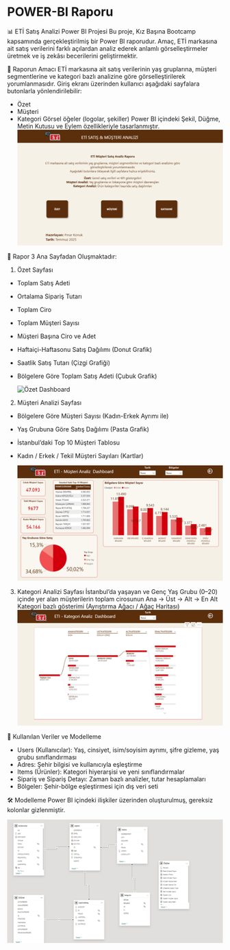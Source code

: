 # POWER-BI Raporu

📊 ETİ Satış Analizi Power BI Projesi
Bu proje, Kız Başına Bootcamp kapsamında gerçekleştirilmiş bir Power BI raporudur. Amaç, ETİ markasına ait satış verilerini farklı açılardan analiz ederek anlamlı görselleştirmeler üretmek ve iş zekâsı becerilerini geliştirmektir.

📌 Raporun Amacı
ETİ markasına ait satış verilerinin yaş gruplarına, müşteri segmentlerine ve kategori bazlı analizine göre görselleştirilerek yorumlanmasıdır.
Giriş ekranı üzerinden kullanıcı aşağıdaki sayfalara butonlarla yönlendirilebilir:

- Özet
- Müşteri
- Kategori
Görsel öğeler (logolar, şekiller) Power BI içindeki Şekil, Düğme, Metin Kutusu ve Eylem özellikleriyle tasarlanmıştır.
![Giriş Sayfası](img/giriş.png)

🧭 Rapor 3 Ana Sayfadan Oluşmaktadır:
1. Özet Sayfası
- Toplam Satış Adeti
- Ortalama Sipariş Tutarı
- Toplam Ciro
- Toplam Müşteri Sayısı
- Müşteri Başına Ciro ve Adet
- Haftaiçi-Haftasonu Satış Dağılımı (Donut Grafik)
- Saatlik Satış Tutarı (Çizgi Grafiği)
- Bölgelere Göre Toplam Satış Adeti (Çubuk Grafik)

  ![Özet Dashboard](img/özet.png)

2. Müşteri Analizi Sayfası
- Bölgelere Göre Müşteri Sayısı (Kadın-Erkek Ayrımı ile)
- Yaş Grubuna Göre Satış Dağılımı (Pasta Grafik)
- İstanbul’daki Top 10 Müşteri Tablosu
- Kadın / Erkek / Tekil Müşteri Sayıları (Kartlar)

  ![Müşteri Dashboard](img/müşteri.png)

3. Kategori Analizi Sayfası
İstanbul’da yaşayan ve Genç Yaş Grubu (0–20) içinde yer alan müşterilerin toplam cirosunun Ana → Üst → Alt → En Alt Kategori bazlı gösterimi (Ayrıştırma Ağacı / Ağaç Haritası)
![Kategori Dashboard](img/kategori.png)

📁 Kullanılan Veriler ve Modelleme

- Users (Kullanıcılar): Yaş, cinsiyet, isim/soyisim ayrımı, şifre gizleme, yaş grubu sınıflandırması
- Adres: Şehir bilgisi ve kullanıcıyla eşleştirme
- Items (Ürünler): Kategori hiyerarşisi ve yeni sınıflandırmalar
- Sipariş ve Sipariş Detayı: Zaman bazlı analizler, tutar hesaplamaları
- Bölgeler: Şehir-bölge eşleştirmesi için dış veri seti

🛠 Modelleme Power BI içindeki ilişkiler üzerinden oluşturulmuş, gereksiz kolonlar gizlenmiştir.

![Modelleme](img/tablo.png)

